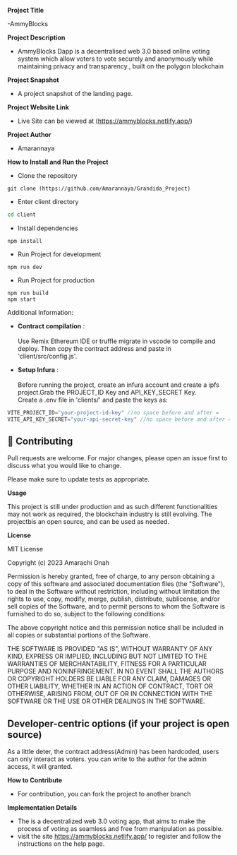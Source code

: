 **Project Title**

-AmmyBlocks

**Project Description**

- AmmyBlocks Dapp is a decentralised web 3.0 based online voting system which allow voters to vote securely and anonymously while maintaining privacy and transparency., built on the polygon blockchain

**Project Snapshot**

- A project snapshot of the landing page.

**Project Website Link**

- Live Site can be viewed at (https://ammyblocks.netlify.app/)


**Project Author**

- Amarannaya


****How to Install and Run the Project****

- Clone the repository
```git
git clone (https://github.com/Amarannaya/Grandida_Project)
```
* Enter client directory
```bash
cd client
```
* Install dependencies
```npm
npm install
```
* Run Project for development 
```npm
npm run dev
```
* Run Project for production
```npm
npm run build
npm start
```

Additional Information:
* __Contract compilation__ : <br><br>
Use Remix Ethereum IDE or truffle migrate in vscode to compile and deploy.
Then copy the contract address and paste in 'client/src/config.js'.

* __Setup Infura__ : <br><br>
Before running the project, create an infura account and create a ipfs project.Grab the PROJECT_ID Key and API_KEY_SECRET Key.<br>Create a .env file in 'clients/' and paste the keys as:
```javascript
VITE_PROJECT_ID="your-project-id-key" //no space before and after =
VITE_API_KEY_SECRET="your-api-secret-key" //no space before and after =
```

## :handshake: Contributing

Pull requests are welcome. For major changes, please open an issue first
to discuss what you would like to change.

Please make sure to update tests as appropriate.

**Usage**

 This project is still under production and as such different functionalities may not work as required, the blockchain industry is still evolving.
 The projectbis an open source, and can be used as needed.

**License**

MIT License

Copyright (c) 2023 Amarachi Onah

Permission is hereby granted, free of charge, to any person obtaining a copy
of this software and associated documentation files (the "Software"), to deal
in the Software without restriction, including without limitation the rights
to use, copy, modify, merge, publish, distribute, sublicense, and/or sell
copies of the Software, and to permit persons to whom the Software is
furnished to do so, subject to the following conditions:

The above copyright notice and this permission notice shall be included in all
copies or substantial portions of the Software.

THE SOFTWARE IS PROVIDED "AS IS", WITHOUT WARRANTY OF ANY KIND, EXPRESS OR
IMPLIED, INCLUDING BUT NOT LIMITED TO THE WARRANTIES OF MERCHANTABILITY,
FITNESS FOR A PARTICULAR PURPOSE AND NONINFRINGEMENT. IN NO EVENT SHALL THE
AUTHORS OR COPYRIGHT HOLDERS BE LIABLE FOR ANY CLAIM, DAMAGES OR OTHER
LIABILITY, WHETHER IN AN ACTION OF CONTRACT, TORT OR OTHERWISE, ARISING FROM,
OUT OF OR IN CONNECTION WITH THE SOFTWARE OR THE USE OR OTHER DEALINGS IN THE
SOFTWARE.


## **Developer-centric options (if your project is open source)**

As a little deter, the contract address(Admin) has been hardcoded, users can only interact as voters. 
you can write to the author for the admin access, it will granted.

**How to Contribute**

- For contribution, you can fork the project to another branch


**Implementation Details**

- The is a decentralized web 3.0 voting app, that aims to make the process of voting as seamless and free from manipulation as possible.
- visit the site https://ammyblocks.netlify.app/ to register and follow the instructions on the help page.
 

